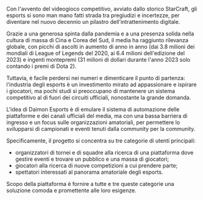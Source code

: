 
Con l'avvento del videogioco competitivo, avviato dallo storico StarCraft, gli esports si sono man mano fatti strada tra pregiudizi e incertezze, per diventare nel nuovo decennio un pilastro dell'intrattenimento digitale.

Grazie a una generosa spinta dalla pandemia e a una presenza solida nella cultura di massa di Cina e Corea del Sud, il media ha raggiunto rilevanza globale, con picchi di ascolti in aumento di anno in anno (dai 3.8 milioni dei mondiali di League of Legends del 2020, ai 6.4 milioni dell'edizione del 2023) e ingenti montepremi (31 milioni di dollari durante l'anno 2023 solo contando i premi di Dota 2).

Tuttavia, è facile perdersi nei numeri e dimenticare il punto di partenza: l'industria degli esports è un investimento mirato ad appassionare e ispirare i giocatori, ma pochi studi si preoccupano di mantenere un sistema competitivo al di fuori dei circuiti ufficiali, nonostante la grande domanda.

L'idea di Daimon Esports è di emulare il sistema di automazione delle piattaforme e dei canali ufficiali del media, ma con una bassa barriera di ingresso e un focus sulle organizzazioni amatoriali, per permettere lo svilupparsi di campionati e eventi tenuti dalla community per la community.

Specificamente, il progetto si concentra su tre categorie di utenti principali:

- organizzatori di tornei e di squadre alla ricerca di una piattaforma dove gestire eventi e trovare un pubblico e una massa di giocatori;
- giocatori alla ricerca di nuove competizioni a cui prendere parte;
- spettatori interessati al panorama amatoriale degli esports.

Scopo della piattaforma è fornire a tutte e tre queste categorie una soluzione comoda e promettente alle loro esigenze.